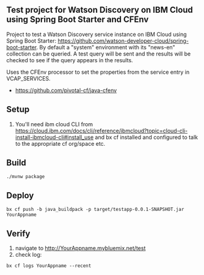 ## Test project for Watson Discovery on IBM Cloud using Spring Boot Starter and CFEnv
Project to test a Watson Discovery service instance on IBM Cloud using Spring Boot Starter: https://github.com/watson-developer-cloud/spring-boot-starter. By default a "system" environment with its "news-en" collection can be queried. A test query will be sent and the results will be checked to see if the query appears in the results. 

Uses the CFEnv processor to set the properties from the service entry in VCAP_SERVICES.
- https://github.com/pivotal-cf/java-cfenv

## Setup
1. You'll need ibm cloud CLI from https://cloud.ibm.com/docs/cli/reference/ibmcloud?topic=cloud-cli-install-ibmcloud-cli#install_use and bx cf installed and configured to talk to the appropriate cf org/space etc.

## Build
```
./mvnw package
```

## Deploy
```
bx cf push -b java_buildpack -p target/testapp-0.0.1-SNAPSHOT.jar YourAppname
```

## Verify
1. navigate to http://YourAppname.mybluemix.net/test
2. check log: 
```
bx cf logs YourAppname --recent
```